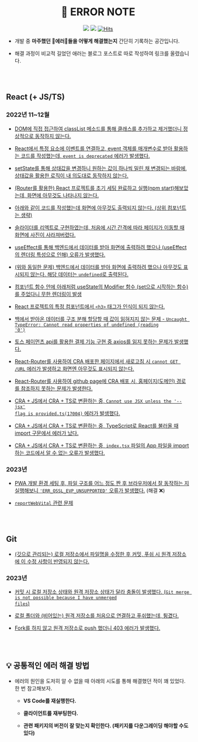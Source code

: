 <div align="center">

# 📒 ERROR NOTE

<img src="https://img.shields.io/badge/since-2022.11-grey"></a>
<img src="https://img.shields.io/badge/author-SangYoonLee-yellow"></a>
[![Hits](https://hits.seeyoufarm.com/api/count/incr/badge.svg?url=https%3A%2F%2Fgithub.com%2FSangYoonLee1231%2FERROR-Note&count_bg=%2379C83D&title_bg=%23555555&icon=&icon_color=%23E7E7E7&title=hits&edge_flat=false)](https://hits.seeyoufarm.com)

</div>

- 개발 중 <strong>마주했던 🚨에러🚨들을 어떻게 해결했는지</strong> 간단히 기록하는 공간입니다.

- 해결 과정이 비교적 길었던 애러는 블로그 포스트로 따로 작성하여 링크를 올렸습니다.

<br/><br/>

## React (+ JS/TS)

### 2022년 11~12월

- <a href="https://github.com/SangYoonLee1231/ERROR-Note/blob/main/React/%5B22.11.04%5D%20DOM%EC%97%90%20%EC%A7%81%EC%A0%91%20%EC%A0%91%EA%B7%BC%ED%95%98%EC%97%AC%20classList%20%EB%A9%94%EC%86%8C%EB%93%9C%EB%A5%BC%20%ED%86%B5%ED%95%B4%20%ED%81%B4%EB%9E%98%EC%8A%A4%EB%A5%BC%20%EC%B6%94%EA%B0%80%ED%95%98%EA%B3%A0%20%EC%A0%9C%EA%B1%B0%ED%96%88%EB%8D%94%EB%8B%88%20%EC%A0%95%EC%83%81%EC%A0%81%EC%9C%BC%EB%A1%9C%20%EB%8F%99%EC%9E%91%ED%95%98%EC%A7%80%20%EC%95%8A%EB%8A%94%EB%8B%A4.md">DOM에 직접 접근하여 classList 메소드를 통해 클래스를 추가하고 제거했더니 정상적으로 동작하지 않는다.</a>

- <a href="https://github.com/SangYoonLee1231/ERROR-Note/blob/main/React/%5B22.11.04%5D%20React%EC%97%90%EC%84%9C%20%ED%8A%B9%EC%A0%95%20%EC%9A%94%EC%86%8C%EC%97%90%20%EC%9D%B4%EB%B2%A4%ED%8A%B8%EB%A5%BC%20%EC%97%B0%EA%B2%B0%ED%95%98%EA%B3%A0%2C%20event%20%EA%B0%9D%EC%B2%B4%EB%A5%BC%20%EB%A7%A4%EA%B0%9C%EB%B3%80%EC%88%98%EB%A1%9C%20%EB%B0%9B%EC%95%84%20%ED%99%9C%EC%9A%A9%ED%95%98%EB%8A%94%20%EC%BD%94%EB%93%9C%EB%A5%BC%20%EC%9E%91%EC%84%B1%ED%96%88%EB%8A%94%EB%8D%B0%2C%20event%20is%20deprecated%20%EC%97%90%EB%9F%AC%EA%B0%80%20%EB%B0%9C%EC%83%9D%ED%96%88%EB%8B%A4.md">React에서 특정 요소에 이벤트를 연결하고, event 객체를 매개변수로 받아 활용하는 코드를 작성했는데, <code>event is deprecated</code> 에러가 발생했다.</a>
- <a href="https://github.com/SangYoonLee1231/ERROR-Note/blob/main/React/%5B22.11.04%5D%20setState%EB%A5%BC%20%ED%86%B5%ED%95%B4%20%EC%83%81%ED%83%9C%EA%B0%92%EC%9D%84%20%EB%B3%80%EA%B2%BD%ED%95%98%EB%8B%88%20%EC%9B%90%ED%95%98%EB%8A%94%20%EA%B0%92%EC%9D%B4%20%ED%95%98%EB%82%98%EC%94%A9%20%EB%B0%80%EB%A6%B0%20%EC%B1%84%20%EB%B3%80%EA%B2%BD%EB%90%98%EB%8A%94%20%EB%B0%94%EB%9E%8C%EC%97%90%2C%20%EC%83%81%ED%83%9C%EA%B0%92%EC%9D%84%20%ED%99%9C%EC%9A%A9%ED%95%9C%20%EB%A1%9C%EC%A7%81%EC%9D%B4%20%EB%82%B4%20%EC%9D%98%EB%8F%84%EB%8C%80%EB%A1%9C%20%EB%8F%99%EC%9E%91%ED%95%98%EC%A7%80%20%EC%95%8A%EB%8A%94%EB%8B%A4.md">setState를 통해 상태값을 변경하니 원하는 값이 하나씩 밀린 채 변경되는 바람에, 상태값을 활용한 로직이 내 의도대로 동작하지 않는다.</a>
- <a href="https://github.com/SangYoonLee1231/ERROR-Note/blob/main/React/%5B22.11.15%5D%20(Router%EB%A5%BC%20%ED%99%9C%EC%9A%A9%ED%95%9C)%20React%20%ED%94%84%EB%A1%9C%EC%A0%9D%ED%8A%B8%EB%A5%BC%20%EC%B4%88%EA%B8%B0%20%EC%84%B8%ED%8C%85%20%EC%99%84%EB%A3%8C%ED%95%98%EA%B3%A0%20%EC%8B%A4%ED%96%89(npm%20start)%ED%95%B4%EB%B3%B4%EC%95%98%EB%8A%94%EB%8D%B0%2C%20%ED%99%94%EB%A9%B4%EC%97%90%20%EC%95%84%EB%AC%B4%EA%B2%83%EB%8F%84%20%EB%82%98%ED%83%80%EB%82%98%EC%A7%80%20%EC%95%8A%EB%8A%94%EB%8B%A4.md">(Router를 활용한) React 프로젝트를 초기 세팅 완료하고 실행(npm start)해보았는데, 화면에 아무것도 나타나지 않는다.</a>
- <a href="https://github.com/SangYoonLee1231/ERROR-Note/blob/main/React/%5B22.11.15%5D%20%EC%95%84%EB%9E%98%EC%99%80%20%EA%B0%99%EC%9D%B4%20%EC%BD%94%EB%93%9C%EB%A5%BC%20%EC%9E%91%EC%84%B1%ED%96%88%EB%8A%94%EB%8D%B0%20%ED%99%94%EB%A9%B4%EC%97%90%20%EC%95%84%EB%AC%B4%EA%B2%83%EB%8F%84%20%EC%B6%9C%EB%A0%A5%EB%90%98%EC%A7%80%20%EC%95%8A%EB%8A%94%EB%8B%A4.%20(%EC%83%81%EC%9C%84%20%EC%BB%B4%ED%8F%AC%EB%84%8C%ED%8A%B8%EB%8A%94%20%EC%83%9D%EB%9E%B5).md">아래와 같이 코드를 작성했는데 화면에 아무것도 출력되지 않는다. (상위 컴포넌트는 생략)</a>
- <a href="https://github.com/SangYoonLee1231/ERROR-Note/blob/main/React/%5B22.11.18%5D%20%EC%8A%AC%EB%9D%BC%EC%9D%B4%EB%8D%94%EB%A5%BC%20%EB%A6%AC%EC%97%91%ED%8A%B8%EB%A1%9C%20%EA%B5%AC%ED%98%84%ED%95%98%EC%98%80%EB%8A%94%EB%8D%B0%2C%20%EC%B2%98%EC%9D%8C%EC%97%90%20%EC%8B%9C%EA%B0%84%20%EA%B0%84%EA%B2%A9%EC%97%90%20%EB%94%B0%EB%9D%BC%20%ED%8E%98%EC%9D%B4%EC%A7%80%EA%B0%80%20%EC%9D%B4%EB%8F%99%ED%95%A0%20%EB%95%8C%20%ED%99%94%EB%A9%B4%EC%97%90%20%EC%82%AC%EC%A7%84%EC%9D%B4%20%EC%82%AC%EB%9D%BC%EC%A0%B8%EB%B2%84%EB%A0%B8%EB%8B%A4.md">슬라이더를 리엑트로 구현하였는데, 처음에 시간 간격에 따라 페이지가 이동할 때 화면에 사진이 사라져버렸다.</a>
- <a href="https://github.com/SangYoonLee1231/ERROR-Note/blob/main/React/%5B22.11.22%5D%20useEffect%EB%A5%BC%20%ED%86%B5%ED%95%B4%20%EB%B0%B1%EC%97%94%EB%93%9C%EC%97%90%EC%84%9C%20%EB%8D%B0%EC%9D%B4%ED%84%B0%EB%A5%BC%20%EB%B0%9B%EC%95%84%20%ED%99%94%EB%A9%B4%EC%97%90%20%EC%B6%9C%EB%A0%A5%ED%95%98%EB%A0%A4%20%ED%96%88%EC%9C%BC%EB%82%98%20(useEffect%EC%9D%98%20%EB%A0%8C%EB%8D%94%EB%A7%81%20%ED%8A%B9%EC%84%B1%EC%9C%BC%EB%A1%9C%20%EC%9D%B8%ED%95%B4)%20%EC%98%A4%EB%A5%98%EA%B0%80%20%EB%B0%9C%EC%83%9D%ED%96%88%EB%8B%A4.md">useEffect를 통해 백엔드에서 데이터를 받아 화면에 출력하려 했으나 (useEffect의 렌더링 특성으로 인해) 오류가 발생했다.</a>
- <a href="https://github.com/SangYoonLee1231/ERROR-Note/blob/main/React/%5B22.11.22%5D%20(%EC%9C%84%EC%99%80%20%EB%8F%99%EC%9D%BC%ED%95%9C%20%EB%AC%B8%EC%A0%9C)%20%EB%B0%B1%EC%97%94%EB%93%9C%EC%97%90%EC%84%9C%20%EB%8D%B0%EC%9D%B4%ED%84%B0%EB%A5%BC%20%EB%B0%9B%EC%95%84%20%ED%99%94%EB%A9%B4%EC%97%90%20%EC%B6%9C%EB%A0%A5%ED%95%98%EB%A0%A4%20%ED%96%88%EC%9C%BC%EB%82%98%20%EC%95%84%EB%AC%B4%EA%B2%83%EB%8F%84%20%ED%91%9C%EC%8B%9C%EB%90%98%EC%A7%80%20%EC%95%8A%EB%8A%94%EB%8B%A4.%20%ED%95%B4%EB%8B%B9%20%EB%8D%B0%EC%9D%B4%ED%84%B0%EB%8A%94%20undefined%EB%A1%9C%20%EC%B6%9C%EB%A0%A5%EB%90%9C%EB%8B%A4.md">(위와 동일한 문제) 백엔드에서 데이터를 받아 화면에 출력하려 했으나 아무것도 표시되지 않는다. 해당 데이터는 <code>undefined</code>로 출력된다.</a>
- <a href="https://github.com/SangYoonLee1231/ERROR-Note/blob/main/React/%5B22.11.23%5D%20%EC%BB%B4%ED%8F%AC%EB%84%8C%ED%8A%B8%20%ED%95%A8%EC%88%98%20%EC%95%88%EC%97%90%20%EC%95%84%EB%9E%98%EC%B2%98%EB%9F%BC%20useState%EC%9D%98%20Modifier%20%ED%95%A8%EC%88%98%20(set%EC%9C%BC%EB%A1%9C%20%EC%8B%9C%EC%9E%91%ED%95%98%EB%8A%94%20%ED%95%A8%EC%88%98)%EB%A5%BC%20%EC%A3%BC%EC%97%88%EB%8B%A4%EB%8B%88%20%EB%AC%B4%ED%95%9C%20%EB%A0%8C%EB%8D%94%EB%A7%81%EC%9D%B4%20%EB%B0%9C%EC%83%9D.md">컴포넌트 함수 안에 아래처럼 useState의 Modifier 함수 (set으로 시작하는 함수)를 주었다니 무한 렌더링이 발생</a>
- <a href="https://github.com/SangYoonLee1231/ERROR-Note/blob/main/React/%5B22.11.23%5D%20React%20%ED%94%84%EB%A1%9C%EC%A0%9D%ED%8A%B8%EC%9D%98%20%ED%8A%B9%EC%A0%95%20%EC%BB%B4%ED%8F%AC%EB%84%8C%ED%8A%B8%EC%97%90%EC%84%9C%20h3%20%ED%83%9C%EA%B7%B8%EA%B0%80%20%EC%9D%B8%EC%8B%9D%EC%9D%B4%20%EB%90%98%EC%A7%80%20%EC%95%8A%EB%8A%94%EB%8B%A4.md">React 프로젝트의 특정 컴포넌트에서 <code>\<h3></code> 태그가 인식이 되지 않는다.</a>
- <a href="https://github.com/SangYoonLee1231/ERROR-Note/blob/main/React/%5B22.11.23%5D%20%EB%B0%B1%EC%97%90%EC%84%9C%20%EB%B0%9B%EC%95%84%EC%98%A8%20%EB%8D%B0%EC%9D%B4%ED%84%B0%EB%A5%BC%20%EA%B5%AC%EC%A1%B0%20%EB%B6%84%ED%95%B4%20%ED%95%A0%EB%8B%B9%ED%95%A0%20%EB%95%8C%20%EA%B0%92%EC%9D%B4%20%EC%9D%BD%ED%98%80%EC%A7%80%EC%A7%80%20%EC%95%8A%EB%8A%94%20%EB%AC%B8%EC%A0%9C%20-%20Uncaught%20TypeError%20Cannot%20read%20properties%20of%20undefined%20reading%200.md">백에서 받아온 데이터를 구조 분해 할당할 때 값이 읽혀지지 않는 문제 - <code>Uncaught TypeError: Cannot read properties of undefined (reading '0')</code></a>
- <a href="https://github.com/SangYoonLee1231/ERROR-Note/blob/main/React/%5B22.12.09%5D%20%ED%86%A0%EC%8A%A4%20%ED%8E%98%EC%9D%B4%EB%A8%BC%EC%B8%A0%20api%EB%A5%BC%20%ED%99%9C%EC%9A%A9%ED%95%9C%20%EA%B2%B0%EC%A0%9C%20%EA%B8%B0%EB%8A%A5%20%EA%B5%AC%ED%98%84%20%EC%A4%91%20axios%EB%A5%BC%20%EC%9D%BD%EC%A7%80%20%EB%AA%BB%ED%95%98%EB%8A%94%20%EB%AC%B8%EC%A0%9C.md">토스 페이먼츠 api를 활용한 결제 기능 구현 중 axios를 읽지 못하는 문제가 발생했다.</a>
- <a href="https://github.com/SangYoonLee1231/ERROR-Note/blob/main/React/%5B22.12.22%5D%20React%20Router%EB%A5%BC%20%EC%83%88%EB%A1%9C%EA%B3%A0%EC%B9%A8%20%EC%8B%9C%20%EB%B0%9C%EC%83%9D%ED%95%98%EB%8A%94%20cannot%20GET%20URL%20%EC%97%90%EB%9F%AC.md">React-Router를 사용하여 CRA 배포한 페이지에서 새로고침 시 <code>cannot GET /URL</code> 에러가 발생하고 화면엔 아무것도 표시되지 않는다.</a>
- <a href="https://github.com/SangYoonLee1231/ERROR-Note/blob/main/React/%5B22.12.22%5D%20React-Router%EB%A5%BC%20%EC%82%AC%EC%9A%A9%ED%95%98%EC%97%AC%20CRA%20%EB%B0%B0%ED%8F%AC%20%EC%8B%9C%20%ED%99%88%ED%8E%98%EC%9D%B4%EC%A7%80%20%EA%B2%BD%EB%A1%9C%EB%A5%BC%20%EC%B0%B8%EC%A1%B0%ED%95%98%EC%A7%80%20%EB%AA%BB%ED%95%9C%EB%8B%A4.md">React-Router를 사용하여 github page에 CRA 배포 시, 홈페이지(도메인) 경로를 참조하지 못하는 문제가 발생한다.</a>
- <a href="https://github.com/SangYoonLee1231/ERROR-Note/blob/main/React/%5B22.12.29%5D%20Cannot%20use%20JSX%20unless%20the%20'--jsx'%20flag%20is%20provided.ts(17004).md">CRA + JS에서 CRA + TS로 변환하는 중, <code>Cannot use JSX unless the '--jsx' flag is provided.ts(17004)</code> 에러가 발생했다.</a>
- <a href="https://github.com/SangYoonLee1231/ERROR-Note/blob/main/React/%5B22.12.31%5DTypeScript%EB%A1%9C%20React%EB%A5%BC%20%EB%B6%88%EB%9F%AC%EC%98%AC%20%EB%95%8C%20import%20%EA%B5%AC%EB%AC%B8%EC%9D%B4%20JS%EC%99%80%20%EB%8B%AC%EB%9D%BC%EC%A7%84%EB%8B%A4.md">CRA + JS에서 CRA + TS로 변환하는 중, TypeScript로 React를 불러올 때 import 구문에서 에러가 났다.</a>
- <a href="https://github.com/SangYoonLee1231/ERROR-Note/blob/main/React/%5B22.12.31%5D%20CRA%20%2B%20JS%EC%97%90%EC%84%9C%20CRA%20%2B%20TS%EB%A1%9C%20%EB%B3%80%ED%99%98%ED%95%98%EB%8A%94%20%EC%A4%91%2C%20index.tsx%20%ED%8C%8C%EC%9D%BC%EC%9D%98%20App%20%ED%8C%8C%EC%9D%BC%EC%9D%84%20import%20%ED%95%98%EB%8A%94%20%EC%BD%94%EB%93%9C%EC%97%90%EC%84%9C%20%EC%95%8C%20%EC%88%98%20%EC%97%86%EB%8A%94%20%EC%98%A4%EB%A5%98%EA%B0%80%20%EB%B0%9C%EC%83%9D%ED%96%88%EB%8B%A4.md">CRA + JS에서 CRA + TS로 변환하는 중, <code>index.tsx</code> 파일의 App 파일을 import 하는 코드에서 알 수 없는 오류가 발생했다.</a>

### 2023년

- <a href="https://github.com/SangYoonLee1231/ERROR-Note/blob/main/React/%5B23.05.16%5D%20PWA%20%EA%B0%9C%EB%B0%9C%20%ED%99%98%EA%B2%BD%20%EC%84%B8%ED%8C%85%20%ED%9B%84%2C%20%ED%8C%8C%EC%9D%BC%20%EA%B5%AC%EC%A1%B0%EB%A5%BC%20%EC%96%B4%EB%8A%90%20%EC%A0%95%EB%8F%84%20%EC%A7%A0%20%ED%9B%84%20%EB%B8%8C%EB%9D%BC%EC%9A%B0%EC%A0%80%EC%97%90%EC%84%9C%20%EC%9E%98%20%EB%8F%99%EC%9E%91%ED%95%98%EB%8A%94%20%EC%A7%80%20%EC%8B%A4%ED%96%89%ED%95%B4%EB%B3%B4%EB%8B%88%20'ERR_OSSL_EVP_UNSUPPORTED'%20%EC%98%A4%EB%A5%98%EA%B0%80%20%EB%B0%9C%EC%83%9D%ED%96%88%EB%8B%A4.md">PWA 개발 환경 세팅 후, 파일 구조를 어느 정도 짠 후 브라우저에서 잘 동작하는 지 실행해보니 `'ERR_OSSL_EVP_UNSUPPORTED'` 오류가 발생했다.</a> (해결 ❌)

- <a href="">`reportWebVital` 관련 문제</a>

<!-- - <a href=""></a> -->

<br/><br/>

## Git

- <a href="https://github.com/SangYoonLee1231/ERROR-Note/blob/main/Git/%5B22.11.15%5D%20(%EA%B9%83%EC%9C%BC%EB%A1%9C%20%EA%B4%80%EB%A6%AC%EB%90%98%EB%8A%94)%20%EB%A1%9C%EC%BB%AC%20%EC%A0%80%EC%9E%A5%EC%86%8C%EC%97%90%EC%84%9C%20%ED%8C%8C%EC%9D%BC%EB%AA%85%EC%9D%84%20%EC%88%98%EC%A0%95%ED%95%9C%20%ED%9B%84%20%EC%BB%A4%EB%B0%8B%2C%20%ED%91%B8%EC%89%AC%20%EC%8B%9C%20%EC%9B%90%EA%B2%A9%20%EC%A0%80%EC%9E%A5%EC%86%8C%EC%97%90%20%EC%9D%B4%20%EC%88%98%EC%A0%95%20%EC%82%AC%ED%95%AD%EC%9D%B4%20%EB%B0%98%EC%98%81%EB%90%98%EC%A7%80%20%EC%95%8A%EB%8A%94%EB%8B%A4.md">(깃으로 관리되는) 로컬 저장소에서 파일명을 수정한 후 커밋, 푸쉬 시 원격 저장소에 이 수정 사항이 반영되지 않는다.</a>

### 2023년

- <a href="https://github.com/SangYoonLee1231/ERROR-Note/blob/main/Git/%5B23.01.18%5D%20Git%20merge%20is%20not%20possible%20because%20I%20have%20unmerged%20files.md">커밋 시 로컬 저장소 상태와 원격 저장소 상태가 달라 충돌이 발생했다. (<code>Git merge is not possible because I have unmerged files</code>)</a>

- <a href="https://github.com/SangYoonLee1231/ERROR-Note/blob/main/Git/%5B23.05.07%5D%20%EB%A1%9C%EC%BB%AC%20%ED%8F%B4%EB%8D%94%EC%99%80%20(%EB%B9%84%EC%96%B4%EC%9E%88%EB%8A%94)%20%EC%9B%90%EA%B2%A9%20%EC%A0%80%EC%9E%A5%EC%86%8C%EB%A5%BC%20%EC%B2%98%EC%9D%8C%EC%9C%BC%EB%A1%9C%20%EC%97%B0%EA%B2%B0%ED%95%98%EA%B3%A0%20%ED%91%B8%EC%89%AC%ED%96%88%EB%8A%94%EB%8D%B0%2C%20%ED%8A%95%EA%B2%BC%EB%8B%A4..md">로컬 폴더와 (비어있는) 원격 저장소를 처음으로 연결하고 푸쉬했는데, 튕겼다.</a>

- <a href="https://github.com/SangYoonLee1231/ERROR-Note/blob/main/Git/%5B23.05.17%5D.%20%EC%9B%90%EA%B2%A9%20%EC%A0%80%EC%9E%A5%EC%86%8C%EB%A1%9C%20push%ED%95%98%EB%8B%88%20403%20%EC%97%90%EB%9F%AC%EA%B0%80%20%EB%B0%9C%EC%83%9D%ED%96%88%EB%8B%A4.md">Fork를 하지 않고 원격 저장소로 push 했더니 403 에러가 발생했다.</a>

<!-- - <a href=""></a> -->

<br/><br/>

## 💡 공통적인 에러 해결 방법

- 에러의 원인을 도저히 알 수 없을 때 아래의 시도를 통해 해결했던 적이 꽤 있었다. 한 번 참고해보자.

  - <strong>VS Code를 재실행한다.</strong>

  - <strong>클라이언트를 재부팅한다.</strong>

  - <strong>관련 패키지의 버전이 잘 맞는지 확인한다. (패키지를 다운그레이딩 해야할 수도 있다)</strong>

<br/><br/>
